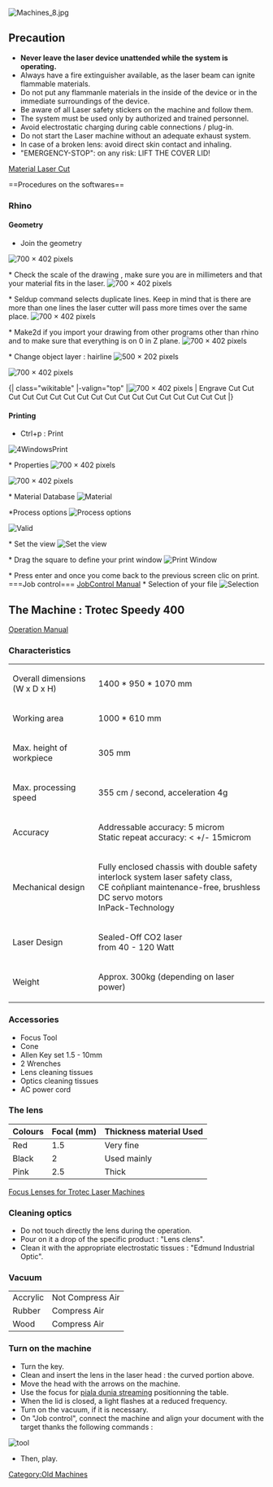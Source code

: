 ![](/assets/images/Machines_8.jpg "Machines_8.jpg")

## Precaution

  - **Never leave the laser device unattended while the system is
    operating.**
  - Always have a fire extinguisher available, as the laser beam can
    ignite flammable materials.
  - Do not put any flammanle materials in the inside of the device or in
    the immediate surroundings of the device.
  - Be aware of all Laser safety stickers on the machine and follow
    them.
  - The system must be used only by authorized and trained personnel.
  - Avoid electrostatic charging during cable connections / plug-in.
  - Do not start the Laser machine without an adequate exhaust system.
  - In case of a broken lens: avoid direct skin contact and inhaling.
  - "EMERGENCY-STOP": on any risk: LIFT THE COVER LID\!


[Material Laser Cut](http://wiki.fablabbcn.org/Material_laser)

\==Procedures on the softwares==

### Rhino

#### Geometry

  - Join the geometry

![](/assets/images/Join.jpg "700 × 402 pixels")

\* Check the scale of the drawing , make sure you are in millimeters and
that your material fits in the laser. ![](/assets/images/Scale.jpg
"700 × 402 pixels")

\* Seldup command selects duplicate lines. Keep in mind that is there
are more than one lines the laser cutter will pass more times over the
same place. ![](/assets/images/3SelDup.jpg "700 × 402 pixels")

\* Make2d if you import your drawing from other programs other than
rhino and to make sure that everything is on 0 in Z plane. ![](/assets/images/4Make2D.jpg "700 × 402 pixels")

\* Change object layer : hairline ![](/assets/images/Hairline.jpg
"500 × 202 pixels")

![](/assets/images/4LayersColour.jpg "700 × 402 pixels")

{| class="wikitable" |-valign="top" |![](/assets/images/4ColourSelection.jpg "700 × 402 pixels") |
Engrave
Cut
Cut
Cut
Cut
Cut
Cut
Cut
Cut
Cut
Cut
Cut
Cut
Cut
Cut
Cut
Cut
Cut
Cut |}

#### Printing

  - Ctrl+p : Print

![](/assets/images/4WindowPrint.jpg "4WindowsPrint")

\* Properties ![](/assets/images/5Print.jpg "700 × 402 pixels")

![](/assets/images/5Preference.jpg "700 × 402 pixels")

\* Material Database ![](/assets/images/5MaterialDataBase.jpg "Material")

\*Process options ![](/assets/images/5Process_options.jpg
"Process options")

![](/assets/images/5Valid.jpg "Valid")

\* Set the view ![](/assets/images/Settheview.jpg "Set the view")

\* Drag the square to define your print window ![](/assets/images/PrintWindow.jpg "Print Window")

\* Press enter and once you come back to the previous screen clic on
print.
\===Job control=== [JobControl
Manual](http://www.troteclaser.com/en-US/Support/Documents/JobControl-Manual-EN.pdf)
\* Selection of your file ![](/assets/images/Selection.jpg "Selection")





## The Machine : Trotec Speedy 400

[Operation
Manual](http://www.troteclaser.com/en-US/Support/Documents/Speedy-300-Manual-EN.pdf)

### Characteristics

<table>
<tbody>
<tr class="odd">
<td><p>Overall dimensions (W x D x H)</p></td>
<td><p>1400 * 950 * 1070 mm</p></td>
</tr>
<tr class="even">
<td><p>Working area</p></td>
<td><p>1000 * 610 mm</p></td>
</tr>
<tr class="odd">
<td><p>Max. height of workpiece</p></td>
<td><p>305 mm</p></td>
</tr>
<tr class="even">
<td><p>Max. processing speed</p></td>
<td><p>355 cm / second, acceleration 4g</p></td>
</tr>
<tr class="odd">
<td><p>Accuracy</p></td>
<td><p>Addressable accuracy: 5 microm<br />
Static repeat accuracy: &lt; +/- 15microm</p></td>
</tr>
<tr class="even">
<td><p>Mechanical design</p></td>
<td><p>Fully enclosed chassis with double safety interlock system laser safety class,<br />
CE coñpliant maintenance-free, brushless DC servo motors<br />
InPack-Technology</p></td>
</tr>
<tr class="odd">
<td><p>Laser Design</p></td>
<td><p>Sealed-Off CO2 laser<br />
from 40 - 120 Watt</p></td>
</tr>
<tr class="even">
<td><p>Weight</p></td>
<td><p>Approx. 300kg (depending on laser power)</p></td>
</tr>
</tbody>
</table>

### Accessories

  - Focus Tool
  - Cone
  - Allen Key set 1.5 - 10mm
  - 2 Wrenches
  - Lens cleaning tissues
  - Optics cleaning tissues
  - AC power cord

### The lens

| Colours | Focal (mm) | Thickness material Used |
| ------- | ---------- | ----------------------- |
| Red     | 1.5        | Very fine               |
| Black   | 2          | Used mainly             |
| Pink    | 2.5        | Thick                   |

[Focus Lenses for Trotec Laser
Machines](http://www.troteclaser.com/en-US/Laser-Machines/Accessories/Options/Pages/Focus-Lenses.aspx)

### Cleaning optics

  - Do not touch directly the lens during the operation.
  - Pour on it a drop of the specific product : "Lens clens".
  - Clean it with the appropriate electrostatic tissues : "Edmund
    Industrial Optic".

### Vacuum

|          |                  |
| -------- | ---------------- |
| Accrylic | Not Compress Air |
| Rubber   | Compress Air     |
| Wood     | Compress Air     |

### Turn on the machine

  - Turn the key.
  - Clean and insert the lens in the laser head : the curved portion
    above.
  - Move the head with the arrows on the machine.
  - Use the focus for [piala dunia
    streaming](http://bismilah.xyz/pialadunia) positionning the table.
  - When the lid is closed, a light flashes at a reduced frequency.
  - Turn on the vacuum, if it is necessary.
  - On "Job control", connect the machine and align your document with
    the target thanks the following commands :

![](/assets/images/7tool.jpg "tool")

  - Then, play.

[Category:Old Machines](Category:Old_Machines "wikilink")
